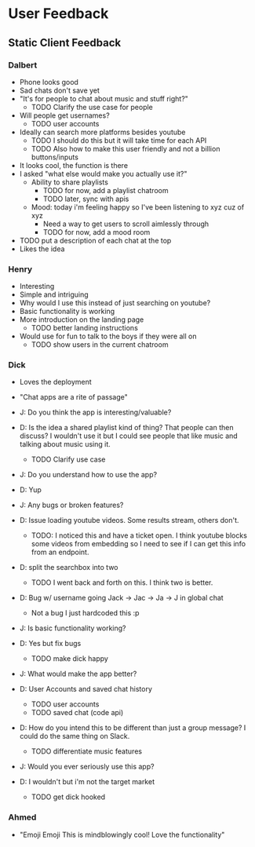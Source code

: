 # User Feedback

## Static Client Feedback
### Dalbert
- Phone looks good
- Sad chats don't save yet
- "It's for people to chat about music and stuff right?"
    - TODO Clarify the use case for people
- Will people get usernames?
    - TODO user accounts
- Ideally can search more platforms besides youtube
    - TODO I should do this but it will take time for each API
    - TODO Also how to make this user friendly and not a billion buttons/inputs
- It looks cool, the function is there
- I asked "what else would make you actually use it?"
    - Ability to share playlists
        - TODO for now, add a playlist chatroom
        - TODO later, sync with apis
    - Mood: today i'm feeling happy so I've been listening to xyz cuz of xyz
        - Need a way to get users to scroll aimlessly through 
        - TODO for now, add a mood room
- TODO put a description of each chat at the top
- Likes the idea

### Henry
- Interesting
- Simple and intriguing
- Why would I use this instead of just searching on youtube?
- Basic functionality is working
- More introduction on the landing page
    - TODO better landing instructions
- Would use for fun to talk to the boys if they were all on
    - TODO show users in the current chatroom

### Dick
- Loves the deployment
- "Chat apps are a rite of passage"

- J: Do you think the app is interesting/valuable?
- D: Is the idea a shared playlist kind of thing? That people can then discuss? I wouldn't use it but I could see people that like music and talking about music using it.
    - TODO Clarify use case
- J: Do you understand how to use the app?
- D: Yup
- J: Any bugs or broken features?
- D: Issue loading youtube videos. Some results stream, others don't.
    - TODO: I noticed this and have a ticket open. I think youtube blocks some videos from embedding so I need to see if I can get this info from an endpoint.
- D: split the searchbox into two
    - TODO I went back and forth on this. I think two is better.
- D: Bug w/ username going Jack -> Jac -> Ja -> J in global chat
    - Not a bug I just hardcoded this :p
- J: Is basic functionality working?
- D: Yes but fix bugs
    - TODO make dick happy
- J: What would make the app better?
- D: User Accounts and saved chat history
    - TODO user accounts 
    - TODO saved chat (code api)
- D: How do you intend this to be different than just a group message? I could do the same thing on Slack.
    - TODO differentiate music features
- J: Would you ever seriously use this app?
- D: I wouldn't but i'm not the target market
    - TODO get dick hooked

### Ahmed
- "Emoji Emoji This is mindblowingly cool! Love the functionality"